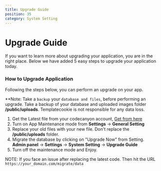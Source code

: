 ```yaml
---
title: Upgrade Guide
position: 35
category: System Setting
---
```


# Upgrade Guide
If you want to learn more about upgrading your application, you are in the right place. Below we have added 5 easy steps to upgrade your application today.

### How to Upgrade Application
Following the steps below, you can perform an upgrade on your app. 

**Note: Take a `backup` your `database and files`, before performing an upgrade. Take a backup of your database and uploaded images folder  **/public/uploads**. Templatecookie is not responsible for any data loss.

1. Get the Latest file from your codecanyon account, [Get from here](https://codecanyon.net/downloads)
2. Turn on App Maintenance mode from **Settings** -> **General Setting**
3. Replace your old files with your new file. Don't replace the **/public/uploads** folder.
4. Migrate the database by clicking on "Upgrade Now" from Setting. **Admin panel** -> **Settings** -> **System Setting** -> **Upgrade Guide** 
5. Turn off the maintenance mode and Enjoy.

NOTE: If you face an issue after replacing the latest code. Then hit the URL `https://your_domain.com/migrate/data`


